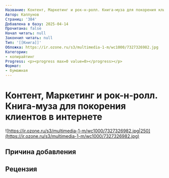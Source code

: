 ```yaml
---
Название: Контент, Маркетинг и рок-н-ролл. Книга-муза для покорения клиентов в интернете
Автор: Каплунов
Страниц: '384'
Добавлена в базу: 2025-04-14
Прочитана: false
Начал читать: null
Закончил читать: null
Тип: '[[Книга]]'
Обложка: https://ir.ozone.ru/s3/multimedia-1-m/wc1000/7327326982.jpg
Категории:
- копирайтинг
Progress: <p><progress max=0 value=0></progress></p>
Формат:
- бумажная
---
```

# Контент, Маркетинг и рок-н-ролл. Книга-муза для покорения клиентов в интернете

![https://ir.ozone.ru/s3/multimedia-1-m/wc1000/7327326982.jpg|250](https://ir.ozone.ru/s3/multimedia-1-m/wc1000/7327326982.jpg)

## Причина добавления


## Рецензия